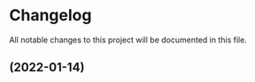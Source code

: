 <!--- BEGIN HEADER -->
# Changelog

All notable changes to this project will be documented in this file.
<!--- END HEADER -->

## [](https://github.com/hrinfo-site-2022/compare/...v) (2022-01-14)

